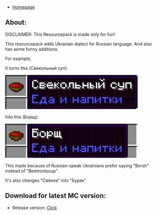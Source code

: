 - [Homepage](/)

## About:

  DISCLAIMER: This Resourcepack is made only for fun!
  
This resourcepack adds Ukranian dialect for Russian language. And also has some funny additions.

For example,

It turns this (Свекольный суп):

<img src="images/beetrootsoup.jpg">
  
 Into this (Борщ):
 
<img src="images/borsch.jpg">
  
This made because of Russian-speak Ukrainians prefer saying "Borsh" instead of "Beetrootsoup".

It's also changes "Свёкла" into "Буряк".

## Download for latest MC version:
- Release version: [Click](/CustomRussianForMinecraft/CustomRussianForMinecraft.zip)
